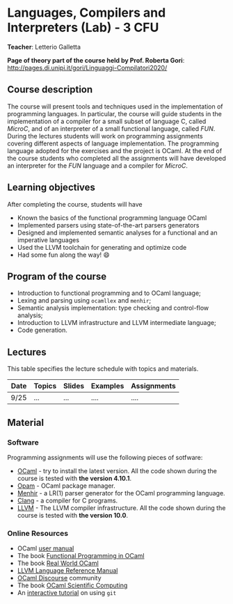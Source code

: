 # Languages, Compilers and Interpreters (Lab) - 3 CFU
**Teacher**: Letterio Galletta

**Page of theory part of the course held by Prof. Roberta Gori**: http://pages.di.unipi.it/gori/Linguaggi-Compilatori2020/

## Course description
The course will present tools and techniques used in the implementation of programming languages. 
In particular, the course will guide students in the implementation of a compiler for a small 
subset of language C, called *MicroC*, and of an interpreter of a small functional language, called *FUN*. During the lectures students will work on programming assignments covering different aspects of language implementation. The programming language adopted for the exercises and the project is OCaml. At the end of the course students who completed all the assignments will have developed an interpreter for the *FUN* language and a compiler for *MicroC*. 


## Learning objectives

After completing the course, students will have  
* Known the basics of the functional programming language OCaml
* Implemented parsers using state-of-the-art parsers generators 
* Designed and implemented semantic analyses for a functional and an imperative languages
* Used the LLVM toolchain for generating and optimize code 
* Had some fun along the way! :smile: 

## Program of the course

* Introduction to functional programming and to OCaml language;
* Lexing and parsing using `ocamllex` and `menhir`;
* Semantic analysis implementation: type checking and control-flow analysis;
* Introduction to LLVM infrastructure and LLVM intermediate language;
* Code generation.

## Lectures
This table specifies the lecture schedule with topics and materials.

| Date  | Topics | Slides | Examples | Assignments| 
| ------|------- | -------|----------|------------|
| 9/25  | ...    |  ...   | ....     | ....       |



## Material

### Software
Programming assignments will use the following pieces of sotfware:
* [OCaml](https://ocaml.org/) - try to install the latest version. All the code shown during the course is tested with **the version 4.10.1**. 
* [Opam](https://opam.ocaml.org/) - OCaml package manager.
* [Menhir](http://gallium.inria.fr/~fpottier/menhir/) - a LR(1) parser generator for the OCaml programming language.
* [Clang](https://clang.llvm.org/) - a compiler for C programs.
* [LLVM](http://llvm.org/) - The LLVM compiler infrastructure. All the code shown during the course is tested with **the version 10.0**.

### Online Resources
* OCaml [user manual](http://caml.inria.fr/pub/docs/manual-ocaml/index.html)
* The book [Functional Programming in OCaml](https://www.cs.cornell.edu/courses/cs3110/2019sp/textbook/
)
* The book [Real World OCaml](https://dev.realworldocaml.org/)
* [LLVM Language Reference Manual](http://llvm.org/docs/LangRef.html)
* [OCaml Discourse](https://discuss.ocaml.org/) community
* The book [OCaml Scientific Computing](https://ocaml.xyz/book/)
* An [interactive tutorial](https://learngitbranching.js.org/) on using `git`
